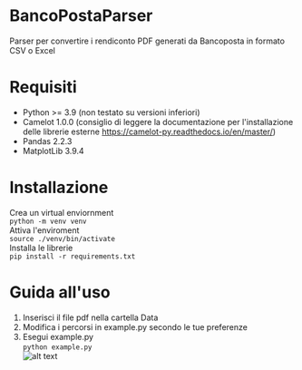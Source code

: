 # BancoPostaParser
Parser per convertire i rendiconto PDF generati da Bancoposta in formato CSV o Excel

# Requisiti
- Python >= 3.9 (non testato su versioni inferiori)
- Camelot 1.0.0 (consiglio di leggere la documentazione per l'installazione delle librerie esterne https://camelot-py.readthedocs.io/en/master/)
- Pandas 2.2.3
- MatplotLib 3.9.4
# Installazione
Crea un virtual enviornment<br /> 
`python -m venv venv`<br /> 
Attiva l'enviroment<br /> 
`source ./venv/bin/activate`<br /> 
Installa le librerie<br /> 
`pip install -r requirements.txt`
# Guida all'uso
1) Inserisci il file pdf nella cartella Data
2) Modifica i percorsi in example.py secondo le tue preferenze
3) Esegui example.py<br /> 
`python example.py`<br /> 
![alt text](https://github.com/GRicciardi00/BancoPostaParser/blob/main/Data/preview.jpg)
